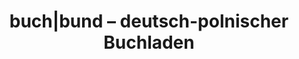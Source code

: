 ---
title: "buch|bund – deutsch-polnischer Buchladen"
url: /berlin/buch-bund-deutsch-polnischer-buchladen/
shop: Bücher
---